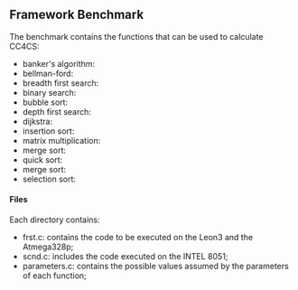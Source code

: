 ## Framework Benchmark
The benchmark contains the functions that can be used to calculate CC4CS:
* banker's algorithm: 
* bellman-ford: 
* breadth first search:
* binary search:
* bubble sort:
* depth first search:
* dijkstra:
* insertion sort:
* matrix multiplication:
* merge sort:
* quick sort:
* merge sort:
* selection sort: 

#### Files 
Each directory contains:
* frst.c: contains the code to be executed on the Leon3 and the Atmega328p; 
* scnd.c: includes the code executed on the INTEL 8051; 
* parameters.c: contains the possible values assumed by the parameters of each function;
